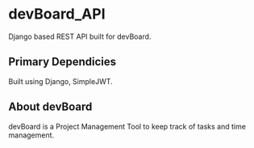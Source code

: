 # devBoard_API
Django based REST API built for devBoard.

## Primary Dependicies

Built using Django, SimpleJWT.

## About devBoard

devBoard is a Project Management Tool to keep track of tasks and time management.
